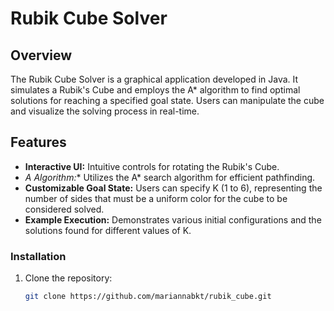 # Rubik Cube Solver

## Overview
The Rubik Cube Solver is a graphical application developed in Java. It simulates a Rubik's Cube and employs the A* algorithm to find optimal solutions for reaching a specified goal state. Users can manipulate the cube and visualize the solving process in real-time.

## Features
- **Interactive UI:** Intuitive controls for rotating the Rubik's Cube.
- **A* Algorithm:** Utilizes the A* search algorithm for efficient pathfinding.
- **Customizable Goal State:** Users can specify K (1 to 6), representing the number of sides that must be a uniform color for the cube to be considered solved.
- **Example Execution:** Demonstrates various initial configurations and the solutions found for different values of K.

### Installation
1. Clone the repository:
   ```bash
   git clone https://github.com/mariannabkt/rubik_cube.git
